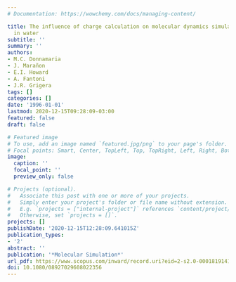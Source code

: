 ```yaml
---
# Documentation: https://wowchemy.com/docs/managing-content/

title: The influence of charge calculation on molecular dynamics simulation of adenine
  in water
subtitle: ''
summary: ''
authors:
- M.C. Donnamaria
- J. Marañon
- E.I. Howard
- A. Fantoni
- J.R. Grigera
tags: []
categories: []
date: '1996-01-01'
lastmod: 2020-12-15T09:28:09-03:00
featured: false
draft: false

# Featured image
# To use, add an image named `featured.jpg/png` to your page's folder.
# Focal points: Smart, Center, TopLeft, Top, TopRight, Left, Right, BottomLeft, Bottom, BottomRight.
image:
  caption: ''
  focal_point: ''
  preview_only: false

# Projects (optional).
#   Associate this post with one or more of your projects.
#   Simply enter your project's folder or file name without extension.
#   E.g. `projects = ["internal-project"]` references `content/project/deep-learning/index.md`.
#   Otherwise, set `projects = []`.
projects: []
publishDate: '2020-12-15T12:28:09.641015Z'
publication_types:
- '2'
abstract: ''
publication: '*Molecular Simulation*'
url_pdf: https://www.scopus.com/inward/record.uri?eid=2-s2.0-0001819141&doi=10.1080%2f08927029608022356&partnerID=40&md5=ec010f15e15f26cf56cc1b4eec2e583c
doi: 10.1080/08927029608022356
---
```


